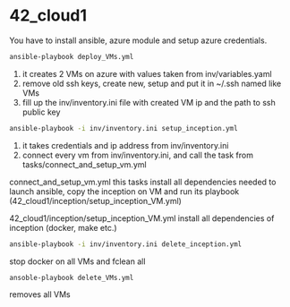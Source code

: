 
# 42_cloud1

You have to install ansible, azure module and setup azure credentials.

``` bash
ansible-playbook deploy_VMs.yml
```
1. it creates 2 VMs on azure with values taken from inv/variables.yaml
2. remove old ssh keys, create new, setup and put it in ~/.ssh named like VMs
3. fill up the inv/inventory.ini file with created VM ip and the path to ssh public key

``` bash
ansible-playbook -i inv/inventory.ini setup_inception.yml
```

1. it takes credentials and ip address from  inv/inventory.ini
2. connect every vm from inv/inventory.ini, and call the task from tasks/connect_and_setup_vm.yml

connect_and_setup_vm.yml
this tasks install all dependencies needed to launch ansible, copy the inception on VM and run its playbook (42_cloud1/inception/setup_inception_VM.yml)

42_cloud1/inception/setup_inception_VM.yml
install all dependencies of inception (docker, make etc.)

``` bash
ansible-playbook -i inv/inventory.ini delete_inception.yml
```

stop docker on all VMs and fclean all

``` bash
ansoble-playbook delete_VMs.yml
```

removes all VMs
